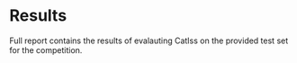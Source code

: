 # Results

Full report contains the results of evalauting CatIss on the provided test set for the competition.